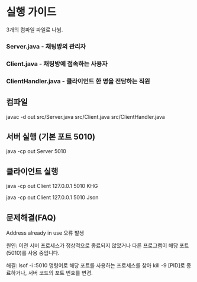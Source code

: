 # 실행 가이드

3개의 컴파일 파일로 나뉨.

### Server.java - 채팅방의 관리자
### Client.java - 채팅방에 접속하는 사용자
### ClientHandler.java - 클라이언트 한 명을 전담하는 직원

## 컴파일
javac -d out src/Server.java src/Client.java src/ClientHandler.java

## 서버 실행 (기본 포트 5010)
java -cp out Server 5010

## 클라이언트 실행
java -cp out Client 127.0.0.1 5010 KHG

java -cp out Client 127.0.0.1 5010 Json

## 문제해결(FAQ)

Address already in use 오류 발생

원인: 이전 서버 프로세스가 정상적으로 종료되지 않았거나 다른 프로그램이 해당 포트(5010)를 사용 중입니다.

해결: lsof -i :5010 명령어로 해당 포트를 사용하는 프로세스를 찾아 kill -9 [PID]로 종료하거나, 서버 코드의 포트 번호를 변경.